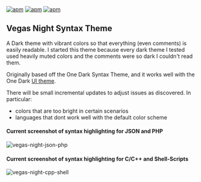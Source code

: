 [![apm](https://img.shields.io/apm/dm/vegas-night-syntax.svg?style=flat-square)](https://github.com/robertpeteuil/vegas-night-syntax)
[![apm](https://img.shields.io/apm/v/vegas-night-syntax.svg?style=flat-square&label=version)](https://github.com/robertpeteuil/vegas-night-syntax)
[![apm](https://img.shields.io/apm/l/vegas-night-syntax.svg?style=flat-square)]()


## Vegas Night Syntax Theme

A Dark theme with vibrant colors so that everything (even comments) is easily readable.  I started this theme because every dark theme I tested used heavily muted colors and the comments were so dark I couldn't read them. 

Originally based off the One Dark Syntax Theme, and it works well with the One Dark [UI theme](https://atom.io/themes/one-dark-ui).

There will be small incremental updates to adjust issues as discovered.  In particular:
- colors that are too bright in certain scenarios 
- languages that dont work well with the default color scheme

#### Current screenshot of syntax highlighting for JSON and PHP
![vegas-night-json-php](https://cloud.githubusercontent.com/assets/1554603/24014475/4bd3e4a8-0a42-11e7-9495-4397e0c30780.jpg)

#### Current screenshot of syntax highlighting for C/C++ and Shell-Scripts
![vegas-night-cpp-shell](https://cloud.githubusercontent.com/assets/1554603/24014479/523774c2-0a42-11e7-9396-95870836dbb8.jpg)
